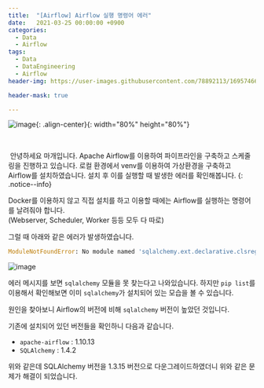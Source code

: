 ```yaml
---
title:  "[Airflow] Airflow 실행 명령어 에러"
date:   2021-03-25 00:00:00 +0900
categories:
  - Data
  - Airflow
tags:
  - Data
  - DataEngineering
  - Airflow
header-img: https://user-images.githubusercontent.com/78892113/169574664-4efcf70e-f846-4919-9a00-730e8f799fe6.png

header-mask: true

---
```


![image](https://user-images.githubusercontent.com/78892113/169574664-4efcf70e-f846-4919-9a00-730e8f799fe6.png){: .align-center}{: width="80%" height="80%"}

<br>

&nbsp;안녕하세요 마개입니다. Apache Airflow를 이용하여 파이프라인을 구축하고 스케줄링을 진행하고 있습니다. 로컬 환경에서 venv를 이용하여 가상환경을 구축하고 Airflow를 설치하였습니다. 설치 후 이를 실행할 때 발생한 에러를 확인해봅니다.
{: .notice--info}

Docker를 이용하지 않고 직접 설치를 하고 이용할 때에는 Airflow를 실행하는 명령어를 날려줘야 합니다.   
(Webserver, Scheduler, Worker 등등 모두 다 따로)

그럴 때 아래와 같은 에러가 발생하였습니다.

```python
ModuleNotFoundError: No module named 'sqlalchemy.ext.declarative.clsregistry'
```

![image](https://user-images.githubusercontent.com/78892113/169700589-ae791be7-786d-47a6-a3fd-6c1273eae08c.png)

에러 메시지를 보면 `sqlalchemy` 모듈을 못 찾는다고 나와있습니다. 하지만 `pip list`를 이용해서 확인해보면 이미 `sqlalchemy`가 설치되어 있는 모습을 볼 수 있습니다. 

원인을 찾아보니 Airflow의 버전에 비해 `sqlalchemy` 버전이 높았던 것입니다.

기존에 설치되어 있던 버전들을 확인하니 다음과 같습니다.
* `apache-airflow` : 1.10.13
* `SQLAlchemy` : 1.4.2

위와 같은데 SQLAlchemy 버전을 1.3.15 버전으로 다운그레이드하였더니 위와 같은 문제가 해결이 되었습니다.